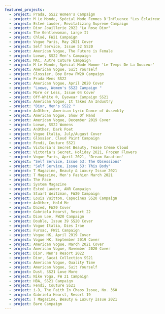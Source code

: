 ```yaml
---
featured_projects:
  - project: Prada, SS22 Women's Campaign
  - project: M Le Monde, Spécial Mode Femmes D'Influence "Les Éclaireuses"
  - project: Esteé Lauder, Revitalizing Supreme Campaign
  - project: Dior Joaillerie 2022 "La Rose Dior"
  - project: The Gentlewoman, Large It
  - project: Chloé, FW21 Campaign
  - project: Vogue Paris, May 2021 Cover
  - project: Self Service, Issue 52 SS20
  - project: American Vogue, The Future is Female
  - project: Loewe, SS22 Men's Campaign
  - project: MAC, Autre Cuture Campaign
  - project: M Le Monde, Spécial Mode Homme 'Le Temps De La Douceur'
  - project: American Vogue, Suit Yourself
  - project: Glossier, Boy Brow FW20 Campaign
  - project: Prada Mens SS22
  - project: American Vogue, April 2020 Cover
  - project: "Loewe, Women's SS22 Campaign "
  - project: More or Less, Issue 04 Cover
  - project: Off-White ®, Eyewear Campaign SS21
  - project: American Vogue, It Takes An Industry
  - project: "Dior, Men's SS22 "
  - project: AnOther, American Lyric Dance of Assembly
  - project: American Vogue, Show Of Hand
  - project: American Vogue, December 2019 Cover
  - project: Loewe, SS22 Womens
  - project: AnOther, Dark Poet
  - project: Vogue Italia, July/August Cover
  - project: Glossier, Cloud Paint Campaign
  - project: Fendi, Couture SS21
  - project: Victoria's Secret Beauty, Tease Creme Cloud
  - project: Victoria's Secret, Holiday 2021, Frozen Flowers
  - project: Vogue Paris, April 2021, 'Dream Vacation'
  - project: "Self Service, Issue 53: The Obsessions"
  - project: "Self Service, Issue 53: This Body"
  - project: T Magazine, Beauty & Luxury Issue 2021
  - project: T Magazine, Men's Fashion March 2021
  - project: The Face
  - project: System Magazine
  - project: Esteé Lauder, ANR Campaign
  - project: Stuart Weitzman, FW20 Campaign
  - project: Louis Vuitton, Capucines SS20 Campaign
  - project: AnOther, Hold Me
  - project: Dazed, FW20 Cover
  - project: Gabriela Hearst, Resort 22
  - project: Dion Lee, FW20 Campaign
  - project: Double, Issue 39 SS20 Cover
  - project: Vogue Italia, Dies Irae
  - project: Fursac, FW21 Campaign
  - project: Vogue HK, April 2019 Cover
  - project: Vogue HK, September 2019 Cover
  - project: American Vogue, March 2021 Cover
  - project: American Vogue, November 2020 Cover
  - project: Dior, Men's Resort 2022
  - project: Dior, Sacai Collection SS21
  - project: American Vogue, Quality Time
  - project: American Vogue, Suit Yourself
  - project: Dust, SS21 Love More
  - project: Nike Yoga, FW 21 Campaign
  - project: HBA, SS21 Campaign
  - project: Fendi, Couture SS21
  - project: i-D, The Faith In Chaos Issue, No. 360
  - project: Gabriela Hearst, Resort 19
  - project: T Magazine, Beauty & Luxury Issue 2021
  - project: Bare Campaign
---
```


